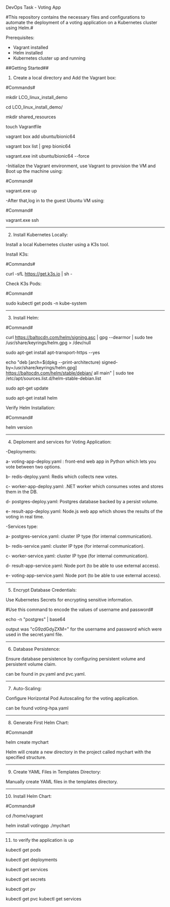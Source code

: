 DevOps Task - Voting App

#This repository contains the necessary files and configurations to automate the deployment of a voting application on a Kubernetes cluster using Helm.#

Prerequisites:

- Vagrant installed
- Helm installed
- Kubernetes cluster up and running

##Getting Started##

1. Create a local directory and Add the Vagrant box:

#Commands#

mkdir LCO_linux_install_demo

cd LCO_linux_install_demo/

mkdir shared_resources

touch Vagrantfile

vagrant box add ubuntu/bionic64

vagrant box list | grep bionic64

vagrant.exe init ubuntu/bionic64 --force

-Initialize the Vagrant environment, use Vagrant to provision the VM and Boot up the machine using:

#Command#

vagrant.exe up

-After that,log in to the guest Ubuntu VM using:

#Command#

vagrant.exe ssh

------------------------------------------------------------

2. Install Kubernetes Locally:

Install a local Kubernetes cluster using a K3s tool.

Install K3s:

#Commands#

curl -sfL https://get.k3s.io | sh -

Check K3s Pods:

#Command#

sudo kubectl get pods -n kube-system

---------------------------------------------------
3. Install Helm:


#Command#

curl https://baltocdn.com/helm/signing.asc | gpg --dearmor | sudo tee /usr/share/keyrings/helm.gpg > /dev/null

sudo apt-get install apt-transport-https --yes

echo "deb [arch=$(dpkg --print-architecture) signed-by=/usr/share/keyrings/helm.gpg] https://baltocdn.com/helm/stable/debian/ all main" | sudo tee /etc/apt/sources.list.d/helm-stable-debian.list

sudo apt-get update

sudo apt-get install helm

Verify Helm Installation:

#Command#

helm version

----------------------------

4. Deploment and services for Voting Application:
 
 -Deployments:

a- voting-app-deploy.yaml : front-end web app in Python which lets you vote between two options.

b- redis-deploy.yaml: Redis which collects new votes.

c- worker-app-deploy.yaml: .NET worker which consumes votes and stores them in the DB.

d- postgres-deploy.yaml: Postgres database backed by a persist volume.

e- result-app-deploy.yaml: Node.js web app which shows the results of the voting in real time.

  -Services type:

a- postgres-service.yaml: cluster IP type (for internal communication).

b- redis-service.yaml: cluster IP type (for internal communication).

c- worker-service.yaml: cluster IP type (for internal communication).

d- result-app-service.yaml: Node port (to be able to use external access).

e- voting-app-service.yaml: Node port (to be able to use external access).

--------------------------------
5. Encrypt Database Credentials:

Use Kubernetes Secrets for encrypting sensitive information.

#Use this command to encode the values of username and password#

echo -n "postgres" |  base64

output was "cG9zdGdyZXM=" for the username and password which were used in the secret.yaml file.

-------------------------------
6. Database Persistence:

Ensure database persistence by configuring persistent volume and persistent volume claim.

can be found in pv.yaml and pvc.yaml.

--------------------------------
7. Auto-Scaling:

Configure Horizontal Pod Autoscaling for the voting application.

can be found voting-hpa.yaml

----------------------------------

8. Generate First Helm Chart:

#Command#

helm create mychart

Helm will create a new directory in the project called mychart with the specified structure.

-----------------------------------

9. Create YAML Files in Templates Directory:

Manually create YAML files in the templates directory.

----------------------------------------

10. Install Helm Chart:

#Commands#

cd /home/vagrant

helm install votingpp ./mychart

---------------------------------------------
11. to verify the application is up 

kubectl get pods 

kubectl get deployments

kubectl get services

kubectl get secrets

kubectl get pv

kubectl get pvc
kubectl get services
